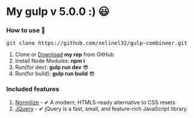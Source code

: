 <h1>My gulp v 5.0.0 :) 😃</h1>

<h3>How to use 👀</h3>

<pre>git clone https://github.com/xelinel32/gulp-combineer.git</pre>

<ol>
	<li>Clone or <a href="https://github.com/xelinel32/gulp-combineer.git">Download</a> <strong>my rep</strong> from GitHub</li>
	<li>Install Node Modules: <strong>npm i	</strong></li>
	<li>Run(for dev): <strong>gulp run dev</strong> 😎</li>
	<li>Run(for build): <strong>gulp run build</strong> 😎</li>
</ol>

<h3>Included features</h3>

<ol>
<li><a href="https://necolas.github.io/normalize.css/">Normilize</a> - ✔ A modern, HTML5-ready alternative to CSS resets</li>
<li><a href="https://jquery.com/">JQuery</a> - ✔ jQuery is a fast, small, and feature-rich JavaScript library.</li>
</ol>
